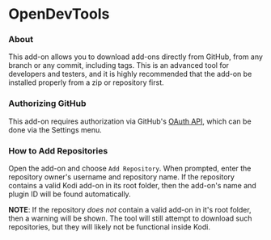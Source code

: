 # OpenDevTools

### About
This add-on allows you to download add-ons directly from GitHub, from any branch or any commit, including tags.
This is an advanced tool for developers and testers, and it is highly recommended that the add-on be installed properly from a zip or repository first.


### Authorizing GitHub
This add-on requires authorization via GitHub's [OAuth API](https://docs.github.com/en/enterprise-server@3.0/developers/apps/authorizing-oauth-apps#directing-users-to-review-their-access), which can be done via the Settings menu.


### How to Add Repositories
Open the add-on and choose `Add Repository`. When prompted, enter the repository owner's username and repository name.
If the repository contains a valid Kodi add-on in its root folder, then the add-on's name and plugin ID will be found automatically.

**NOTE**: If the repository *does not* contain a valid add-on in it's root folder, then a warning will be shown. The tool will still attempt to
download such repositories, but they will likely not be functional inside Kodi.
